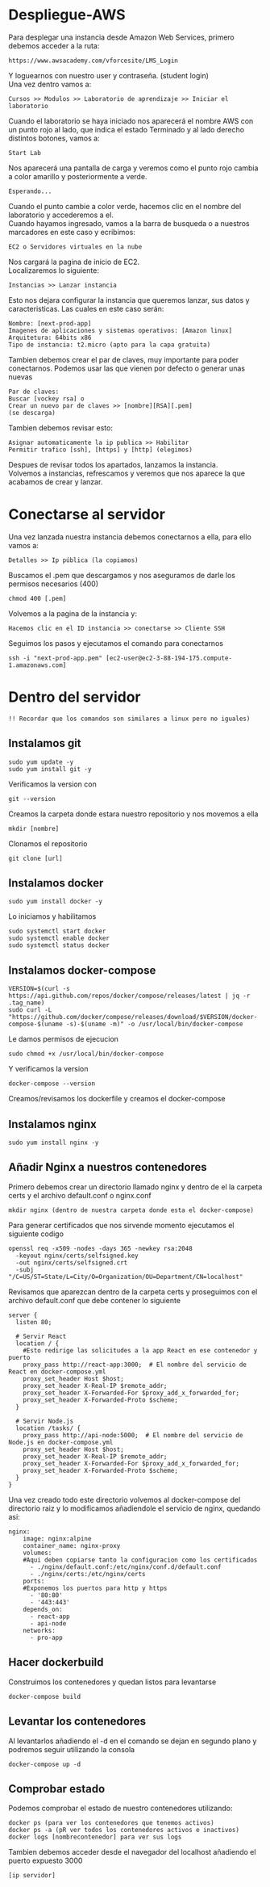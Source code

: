 # Despliegue-AWS

Para desplegar una instancia desde Amazon Web Services, primero debemos acceder a la ruta:  
  
```
https://www.awsacademy.com/vforcesite/LMS_Login  
```
    
Y loguearnos con nuestro user y contraseña. (student login)  
Una vez dentro vamos a:  
  
```
Cursos >> Modulos >> Laboratorio de aprendizaje >> Iniciar el laboratorio  
```
  
Cuando el laboratorio se haya iniciado nos aparecerá el nombre AWS con un punto rojo al lado, que indica el estado Terminado y al lado derecho distintos botones, vamos a:  
  
```
Start Lab  
```
  
Nos aparecerá una pantalla de carga y veremos como el punto rojo cambia a color amarillo y posteriormente a verde.  
  
```
Esperando...  
```
  
Cuando el punto cambie a color verde, hacemos clic en el nombre del laboratorio y accederemos a el.  
Cuando hayamos ingresado, vamos a la barra de busqueda o a nuestros marcadores en este caso y ecribimos:  
  
```
EC2 o Servidores virtuales en la nube  
```
  
Nos cargará la pagina de inicio de EC2.  
Localizaremos lo siguiente:  
  
```
Instancias >> Lanzar instancia  
```
  
Esto nos dejara configurar la instancia que queremos lanzar, sus datos y caracteristicas. Las cuales en este caso serán:  
  
```
Nombre: [next-prod-app]  
Imagenes de aplicaciones y sistemas operativos: [Amazon linux]  
Arquitetura: 64bits x86  
Tipo de instancia: t2.micro (apto para la capa gratuita)  
```
  
Tambien debemos crear el par de claves, muy importante para poder conectarnos. Podemos usar las que vienen por defecto o generar unas nuevas  
  
```
Par de claves:  
Buscar [vockey rsa] o  
Crear un nuevo par de claves >> [nombre][RSA][.pem]  
(se descarga)  
```
  
Tambien debemos revisar esto:  
  
```
Asignar automaticamente la ip publica >> Habilitar  
Permitir trafico [ssh], [https] y [http] (elegimos)  
```
  
Despues de revisar todos los apartados, lanzamos la instancia.  
Volvemos a instancias, refrescamos y veremos que nos aparece la que acabamos de crear y lanzar.  
  
# Conectarse al servidor  
Una vez lanzada nuestra instancia debemos conectarnos a ella, para ello vamos a:  
  
```
Detalles >> Ip pública (la copiamos)  
```
  
Buscamos el .pem que descargamos y nos aseguramos de darle los permisos necesarios (400)  
  
```
chmod 400 [.pem]  
```
  
Volvemos a la pagina de la instancia y:  
  
```
Hacemos clic en el ID instancia >> conectarse >> Cliente SSH  
```
  
Seguimos los pasos y ejecutamos el comando para conectarnos  
  
```
ssh -i "next-prod-app.pem" [ec2-user@ec2-3-88-194-175.compute-1.amazonaws.com]  
```  
  
# Dentro del servidor  
  
```
!! Recordar que los comandos son similares a linux pero no iguales)  
```
  
## Instalamos git  
  
```
sudo yum update -y  
sudo yum install git -y  
```
  
Verificamos la version con  
  
```
git --version  
```
  
Creamos la carpeta donde estara nuestro repositorio y nos movemos a ella  
  
```
mkdir [nombre]  
```
  
Clonamos el repositorio  
  
```
git clone [url]  
```
   
## Instalamos docker  
  
```
sudo yum install docker -y  
```
  
Lo iniciamos y habilitamos  
  
```
sudo systemctl start docker  
sudo systemctl enable docker  
sudo systemctl status docker  
```
  
## Instalamos docker-compose  
  
```
VERSION=$(curl -s https://api.github.com/repos/docker/compose/releases/latest | jq -r .tag_name)  
sudo curl -L "https://github.com/docker/compose/releases/download/$VERSION/docker-compose-$(uname -s)-$(uname -m)" -o /usr/local/bin/docker-compose  
```
  
Le damos permisos de ejecucion  
  
```
sudo chmod +x /usr/local/bin/docker-compose  
```
  
Y verificamos la version  
  
```
docker-compose --version  
```
  
Creamos/revisamos los dockerfile y creamos el docker-compose  
  
## Instalamos nginx  
  
```  
sudo yum install nginx -y  
```
  
## Añadir Nginx a nuestros contenedores  
Primero debemos crear un directorio llamado nginx y dentro de el la carpeta certs y el archivo default.conf o nginx.conf  
  
```
mkdir nginx (dentro de nuestra carpeta donde esta el docker-compose)  
```
  
Para generar certificados que nos sirvende momento ejecutamos el siguiente codigo  
  
```
openssl req -x509 -nodes -days 365 -newkey rsa:2048  
  -keyout nginx/certs/selfsigned.key  
  -out nginx/certs/selfsigned.crt  
  -subj "/C=US/ST=State/L=City/O=Organization/OU=Department/CN=localhost"  
```
  
Revisamos que aparezcan dentro de la carpeta certs y proseguimos con el archivo default.conf que debe contener lo siguiente  
  
```
server {  
  listen 80;  

  # Servir React  
  location / {  
    #Esto redirige las solicitudes a la app React en ese contenedor y puerto  
    proxy_pass http://react-app:3000;  # El nombre del servicio de React en docker-compose.yml  
    proxy_set_header Host $host;  
    proxy_set_header X-Real-IP $remote_addr;  
    proxy_set_header X-Forwarded-For $proxy_add_x_forwarded_for;  
    proxy_set_header X-Forwarded-Proto $scheme;  
  }  

  # Servir Node.js   
  location /tasks/ {  
    proxy_pass http://api-node:5000;  # El nombre del servicio de Node.js en docker-compose.yml  
    proxy_set_header Host $host;  
    proxy_set_header X-Real-IP $remote_addr;  
    proxy_set_header X-Forwarded-For $proxy_add_x_forwarded_for;  
    proxy_set_header X-Forwarded-Proto $scheme;  
  }  
}  
```
  
Una vez creado todo este directorio volvemos al docker-compose del directorio raiz y lo modificamos añadiendole el servicio de nginx, quedando asi:  
  
```
nginx:  
    image: nginx:alpine  
    container_name: nginx-proxy  
    volumes:  
    #Aqui deben copiarse tanto la configuracion como los certificados  
      - ./nginx/default.conf:/etc/nginx/conf.d/default.conf  
      - ./nginx/certs:/etc/nginx/certs  
    ports:  
    #Exponemos los puertos para http y https  
      - '80:80'  
      - '443:443'  
    depends_on:  
      - react-app  
      - api-node  
    networks:  
      - pro-app  
```
  
## Hacer dockerbuild  
  
Construimos los contenedores y quedan listos para levantarse  
  
```
docker-compose build  
```
  
## Levantar los contenedores  
  
Al levantarlos añadiendo el -d en el comando se dejan en segundo plano y podremos seguir utilizando la consola  
  
```
docker-compose up -d  
```
  
## Comprobar estado  
  
Podemos comprobar el estado de nuestro contenedores utilizando:  
  
```
docker ps (para ver los contenedores que tenemos activos)  
docker ps -a (pR ver todos los contenedores activos e inactivos)  
docker logs [nombrecontenedor] para ver sus logs  
```
  
Tambien debemos acceder desde el navegador del localhost añadiendo el puerto expuesto 3000  
  
```
[ip servidor]  
```

